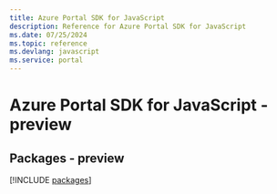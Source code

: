 ```yaml
---
title: Azure Portal SDK for JavaScript
description: Reference for Azure Portal SDK for JavaScript
ms.date: 07/25/2024
ms.topic: reference
ms.devlang: javascript
ms.service: portal
---
```

# Azure Portal SDK for JavaScript - preview
## Packages - preview
[!INCLUDE [packages](portal-index.md)]